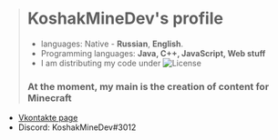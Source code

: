 > # KoshakMineDev's profile
> - languages: Native - **Russian**, **English**. 
> - Programming languages: **Java, C++, JavaScript, Web stuff**
> - I am distributing my code under ![License](https://img.shields.io/badge/License-GPL-blue)
> ### At the moment, my **main** is the creation of content for **Minecraft**
- [Vkontakte page](https://vk.com/andreykot24)
- Discord: KoshakMineDev#3012
